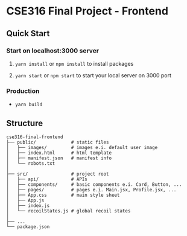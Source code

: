 # CSE316 Final Project - Frontend

## Quick Start

### Start on localhost:3000 server

1. `yarn install` or `npm install` to install packages

2. `yarn start` or `npm start` to start your local server on 3000 port

### Production

-   `yarn build`

## Structure

```
cse316-final-frontend
├── public/             # static files
│   ├── images/         # images e.i. default user image
│   ├── index.html      # html template
│   ├── manifest.json   # manifest info
│   └── robots.txt
│
├── src/                # project root
│   ├── api/            # APIs
│   ├── components/     # basic components e.i. Card, Button, ...
│   ├── pages/          # pages e.i. Main.jsx, Profile.jsx, ...
│   ├── App.css         # main style sheet
│   ├── App.js
│   ├── index.js
│   └── recoilStates.js # global recoil states
│
├── ...
└── package.json
```
